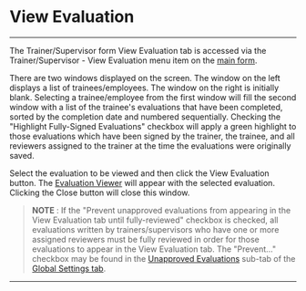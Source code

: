 # View Evaluation

***

The Trainer/Supervisor form View Evaluation tab is accessed via the Trainer/Supervisor - View Evaluation menu item on the [main form](7jjr.md).

There are two windows displayed on the screen.  The window on the left displays a list of trainees/employees.  The window on the right is initially blank.  Selecting a trainee/employee from the first window will fill the second window with a list of the trainee's evaluations that have been completed, sorted by the completion date and numbered sequentially.  Checking the "Highlight Fully-Signed Evaluations" checkbox will apply a green highlight to those evaluations which have been signed by the trainer, the trainee, and all reviewers assigned to the trainer at the time the evaluations were originally saved.

Select the evaluation to be viewed and then click the View Evaluation button. The [Evaluation Viewer](7ddc.md) will appear with the selected evaluation.  Clicking the Close button will close this window.

> **NOTE** : If the "Prevent unapproved evaluations from appearing in the View Evaluation tab until fully-reviewed" checkbox is checked, all evaluations written by trainers/supervisors who have one or more assigned reviewers must be fully reviewed in order for those evaluations to appear in the View Evaluation tab.  The "Prevent..." checkbox may be found in the [Unapproved Evaluations](unapprove.md) sub-tab of the\
> [Global Settings tab](globset.md).

***
